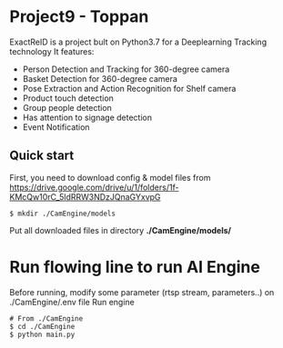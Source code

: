 # Project9 - Toppan

 ExactReID is a project bult on Python3.7 for a Deeplearning Tracking technology
 It features: 
  - Person Detection and Tracking for 360-degree camera
  - Basket Detection for 360-degree camera
  - Pose Extraction and Action Recognition for Shelf camera
  - Product touch detection
  - Group people detection
  - Has attention to signage detection
  - Event Notification
  
## Quick start

First, you need to download config & model files from https://drive.google.com/drive/u/1/folders/1f-KMcQw10rC_5ldRRW3NDzJQnaGYxvpG

```
$ mkdir ./CamEngine/models
```
Put all downloaded files in directory  **./CamEngine/models/**
 
# Run flowing line to run AI Engine 

Before running, modify some parameter (rtsp stream, parameters..) on ./CamEngine/.env file
Run engine
```
# From ./CamEngine
$ cd ./CamEngine
$ python main.py
```